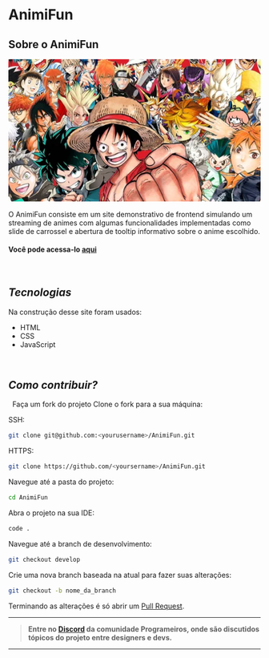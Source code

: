 # AnimiFun

## Sobre o AnimiFun
![imagem](/assets/animes.webp)

O AnimiFun consiste em um site demonstrativo de frontend simulando um streaming de animes com algumas funcionalidades implementadas como slide de carrossel e abertura de tooltip informativo sobre o anime escolhido.
  #### Você pode acessa-lo [aqui](https://programeiros.github.io/AnimiFun/)
&nbsp;
## *Tecnologias*

Na construção desse site foram usados:
- HTML
- CSS
- JavaScript
 &nbsp;

&nbsp;
  
## *Como contribuir?*
&nbsp;
 Faça um fork do projeto
Clone o fork para a sua máquina: 

SSH:

```sh 
git clone git@github.com:<yourusername>/AnimiFun.git
```
HTTPS: 
```sh
git clone https://github.com/<yoursername>/AnimiFun.git
```
Navegue até a pasta do projeto:
```sh 
cd AnimiFun
```
Abra o projeto na sua IDE:
```sh
code .
```

Navegue até a branch de desenvolvimento:
```sh
git checkout develop
```
Crie uma nova branch baseada na atual para fazer suas alterações:
```sh 
git checkout -b nome_da_branch
```

Terminando as alterações é só abrir um [Pull Request](https://docs.github.com/pt/pull-requests/collaborating-with-pull-requests/proposing-changes-to-your-work-with-pull-requests/creating-a-pull-request).

---

>  **Entre no [Discord](https://discord.gg/pDxbmrzNaJ) da comunidade Programeiros, onde são discutidos tópicos do projeto entre designers e devs.**

---











